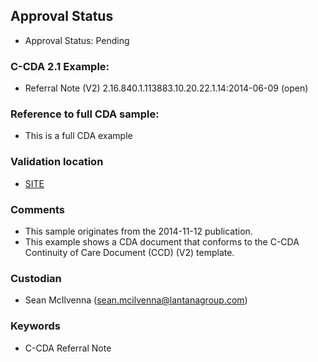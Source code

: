 ## Approval Status 

* Approval Status: Pending

### C-CDA 2.1 Example:

* Referral Note (V2) 2.16.840.1.113883.10.20.22.1.14:2014-06-09 (open)

### Reference to full CDA sample:
* This is a full CDA example


### Validation location

* [SITE](https://site.healthit.gov/sandbox-ccda/ccda-validator)


### Comments

* This sample originates from the 2014-11-12 publication.
* This example shows a CDA document that conforms to the C-CDA Continuity of Care Document (CCD) (V2) template.

### Custodian

* Sean McIlvenna (sean.mcilvenna@lantanagroup.com)


### Keywords

* C-CDA Referral Note
